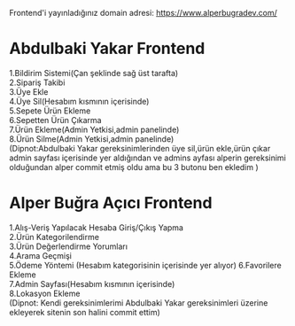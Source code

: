 Frontend'i yayınladığınız domain adresi: https://www.alperbugradev.com/

# Abdulbaki Yakar Frontend

1.Bildirim Sistemi(Çan şeklinde sağ üst tarafta)  
2.Sipariş Takibi  
3.Üye Ekle  
4.Üye Sil(Hesabım kısmının içerisinde)  
5.Sepete Ürün Ekleme  
6.Sepetten Ürün Çıkarma  
7.Ürün Ekleme(Admin Yetkisi,admin panelinde)  
8.Ürün Silme(Admin Yetkisi,admin panelinde)  
(Dipnot:Abdulbaki Yakar gereksinimlerinden üye sil,ürün ekle,ürün çıkar admin sayfası içerisinde yer aldığından ve admins ayfası alperin gereksinimi olduğundan alper commit etmiş oldu ama bu 3 butonu ben ekledim )
# Alper Buğra Açıcı Frontend

1.Alış-Veriş Yapılacak Hesaba Giriş/Çıkış Yapma  
2.Ürün Kategorilendirme  
3.Ürün Değerlendirme Yorumları  
4.Arama Geçmişi  
5.Ödeme Yöntemi (Hesabım kategorisinin içerisinde yer alıyor) 
6.Favorilere Ekleme  
7.Admin Sayfası(Hesabım kısmının içerisinde)  
8.Lokasyon Ekleme  
(Dipnot: Kendi gereksinimlerimi Abdulbaki Yakar gereksinimleri üzerine ekleyerek sitenin son halini commit ettim)
